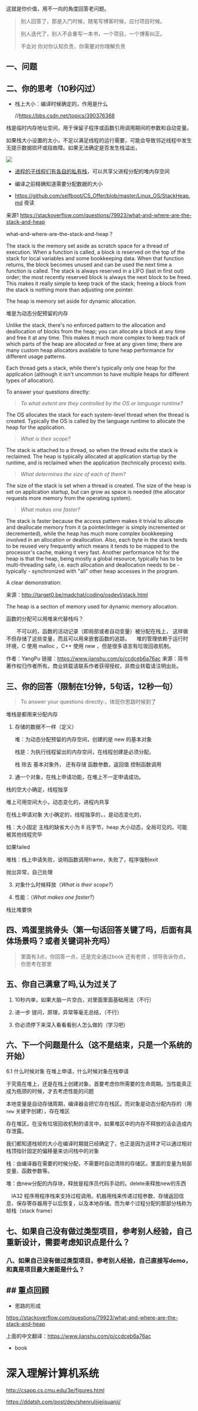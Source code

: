 

这就是你价值，用不一向的角度回答老问题。

> 别人回答了，那是入门时候，随笔写博客时候，应付项目时候。
>
> 别人迭代了，别人不会重写一本书，一个项目，一个博客纠正。
>
> 不会对 你对你认知负责，你需要对你理解负责





## 一、问题













## 二、你的思考（10秒闪过）





- 栈上大小：编译时候确定的，作用是什么

  //https://bbs.csdn.net/topics/390376368

​     栈是临时内存地址空间，用于保留子程序或函数引用调用期间的参数和自动变量。

如果栈大小设置的太小，不足以满足线程的运行需要，可能会导致邻近线程中发生无提示数据损坏或段故障。如果无法确定是否发生栈溢出，



![](https://ask.qcloudimg.com/http-save/yehe-1148397/tuom9j58kh.png?imageView2/2/w/1620)



- [进程的子线程们有各自的私有栈](http://llxwj.top/post/linux/linux-stack/)，可以共享父进程分配的堆内存空间
- 编译之前精确知道需要分配数据的大小

- https://github.com/selfboot/CS_Offer/blob/master/Linux_OS/StackHeap.md 夜读



来源1 https://stackoverflow.com/questions/79923/what-and-where-are-the-stack-and-heap



what-and-where-are-the-stack-and-heap？



The stack is the memory set aside as scratch space for a thread of execution. When a function is called, a block is reserved on the top of the stack for local variables and some bookkeeping data. When that function returns, the block becomes unused and can be used the next time a function is called. The stack is always reserved in a LIFO (last in first out) order; the most recently reserved block is always the next block to be freed. This makes it really simple to keep track of the stack; freeing a block from the stack is nothing more than adjusting one pointer.

The heap is memory set aside for dynamic allocation.

堆是为动态分配预留的内存



 Unlike the stack, there's no enforced pattern to the allocation and deallocation of blocks from the heap; you can allocate a block at any time and free it at any time. This makes it much more complex to keep track of which parts of the heap are allocated or free at any given time; there are many custom heap allocators available to tune heap performance for different usage patterns.

Each thread gets a stack, while there's typically only one heap for the application (although it isn't uncommon to have multiple heaps for different types of allocation).

To answer your questions directly:

> *To what extent are they controlled by the OS or language runtime?*

The OS allocates the stack for each system-level thread when the thread is created. Typically the OS is called by the language runtime to allocate the heap for the application.

> *What is their scope?*

The stack is attached to a thread, so when the thread exits the stack is reclaimed. The heap is typically allocated at application startup by the runtime, and is reclaimed when the application (technically process) exits.

> *What determines the size of each of them?*

The size of the stack is set when a thread is created. The size of the heap is set on application startup, but can grow as space is needed (the allocator requests more memory from the operating system).

> *What makes one faster?*

The stack is faster because the access pattern makes it trivial to allocate and deallocate memory from it (a pointer/integer is simply incremented or decremented), while the heap has much more complex bookkeeping involved in an allocation or deallocation. Also, each byte in the stack tends to be reused very frequently which means it tends to be mapped to the processor's cache, making it very fast. Another performance hit for the heap is that the heap, being mostly a global resource, typically has to be multi-threading safe, i.e. each allocation and deallocation needs to be - typically - synchronized with "all" other heap accesses in the program.

A clear demonstration:

来源：http://target0.be/madchat/coding/osdevl/stack.html

The heap is a section of memory used for dynamic memory allocation.

函数的分配可以用堆来代替栈吗？

  不可以的，函数的活动记录（即局部或者自动变量）被分配在栈上， 这样做不但存储了这些变量，而且可以用来嵌套函数的追踪。
  堆的管理依赖于运行时环境，C 使用 malloc ，C++ 使用 new ，但是很多语言有垃圾回收机制。



作者：YangPu
链接：https://www.jianshu.com/p/ccdceb6a76ac
来源：简书
著作权归作者所有。商业转载请联系作者获得授权，非商业转载请注明出处。





## 三、你的回答（限制在1分钟，5句话，12秒一句）

> To answer your questions directly:，体现你思路时候到了

堆栈是都用来分配内存

1. 存储的数据不一样（定义）

   堆：为动态分配预留的内存空间，创建的是 new 的基本对象

   栈是：为执行线程留出的内存空间，在线程创建是必须分配。

    栈 除去 基本对象外， 还有存储 函数参数，返回值 控制函数调用



2.  通一个对象，在栈上申请功能，在堆上不一定申请成功。



栈的空大小确定，线程独享

堆上可用空间大小，动态变化的，进程内共享

 在栈上申请对象 大小确定的，线程独享的，，是动态变化的，



栈：大小固定 主栈的缺省大小为 8 兆字节，heap 大小动态，全局可见的。可能被其他线程完毕

如果failed

堆栈：栈上申请失败，说明函数调用frame，失败了，程序强制exit

抛出异常，自己处理





3. 对象什么时候释放（*What is their scope?*）



4. 性能：（*What makes one faster?*）

  栈比堆要快











## 四、鸡蛋里挑骨头（第一句话回答关键了吗，后面有具体场景吗？或者关键词补充吗）

> 里面有3点，你回答一点，还是完全通过book 还有老师 ，领导告诉你点，你思考在那里





## 五、你自己满意了吗,认为过关了

1. 10秒内单，如果大脑一片空白，对里面里面基础用法（不行）

2. 进一步 提问，原理，异常等毫无总结，（不行）

3. 你必须停下来深入看看看别人怎么做的（学习吧）





## 六、下一个问题是什么（这不是结束，只是一个系统的开始）

6.1 什么时候对象 在堆上申请，什么时候对象在栈申请



于究竟在堆上，还是在栈上创建对象，首要考虑你所需要的生命周期。当性能真正成为瓶颈的时候，才去考虑性能的问题

本地变量是自动存储周期，编译器会把它存在栈区。而对象是动态分配内存的（用 `new` 关键字创建），存在堆区

存在堆区。在没有垃圾回收机制的语言中，如果堆区中的内存不释放的话会造成内存泄露。

我们都知道栈帧的大小在编译时期就已经确定了，也正是因为这样才可以通过相对栈顶指针固定的偏移量来访问栈中的对象

栈：由编译器在需要的时候分配，不需要时自动清除的存储区。里面的变量为局部变量、函数参数等。

堆：由new分配的内存块，释放是程序员代码手动的。delete来释放new的东西

　IA32 程序用程序栈来支持过程调用。机器用栈来传递过程参数、存储返回信息、保存寄存器用于以后恢复，以及本地存储。而为单个过程分配的那部分栈称为帧栈（stack frame）





## 七、如果自己没有做过类型项目，参考别人经验，自己重新设计，需要考虑知识点是什么？



### 八、如果自己没有做过类型项目，参考别人经验，自己直接写demo，和真是项目最大差距是什么？



## ##  重点回顾

- 思路的形成

https://stackoverflow.com/questions/79923/what-and-where-are-the-stack-and-heap

上面的中文翻译：https://www.jianshu.com/p/ccdceb6a76ac



- book 

# 深入理解计算机系统

http://csapp.cs.cmu.edu/3e/figures.html

https://ddatsh.com/post/dev/shenrulijiejisuanji/